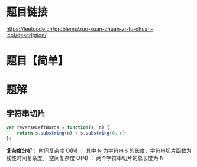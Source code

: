 # 题目链接
https://leetcode.cn/problems/zuo-xuan-zhuan-zi-fu-chuan-lcof/description/

# 题目【简单】


# 题解
## 字符串切片
```js
var reverseLeftWords = function(s, n) {
    return s.substring(n) + s.substring(0, n)
};
```

**复杂度分析：**
时间复杂度 O(N) ： 其中 N 为字符串 s 的长度，字符串切片函数为线性时间复杂度。
空间复杂度 O(N) ： 两个字符串切片的总长度为 N